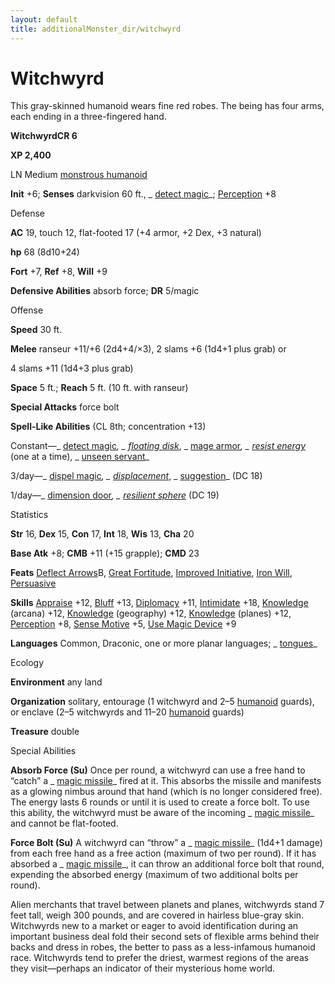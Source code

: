 ```yaml
---
layout: default
title: additionalMonster_dir/witchwyrd
---
```

# Witchwyrd 

This gray-skinned humanoid wears fine red robes. The being has four arms, each ending in a three-fingered hand.

**WitchwyrdCR 6**

**XP 2,400**

LN Medium [monstrous humanoid](monsters/creatureTypes#_monstrous-humanoid)

**Init** +6; **Senses** darkvision 60 ft., _ [detect magic](additionalMonster_dir/../spell_dir/detectMagic#_detect-magic)_; [Perception](additionalMonsters/../skill_dir/perception#_perception) +8

Defense

**AC** 19, touch 12, flat-footed 17 (+4 armor, +2 Dex, +3 natural)

**hp** 68 (8d10+24)

**Fort** +7, **Ref** +8, **Will** +9

**Defensive Abilities** absorb force; **DR** 5/magic

Offense

**Speed** 30 ft.

**Melee** ranseur +11/+6 (2d4+4/×3), 2 slams +6 (1d4+1 plus grab) or

4 slams +11 (1d4+3 plus grab)

**Space** 5 ft.; **Reach** 5 ft. (10 ft. with ranseur)

**Special Attacks** force bolt

**Spell-Like Abilities** (CL 8th; concentration +13)

Constant—_ [detect magic](additionalMonster_dir/../spell_dir/detectMagic#_detect-magic)_, _ [floating disk](additionalMonsters/../spell_dir/floatingDisk#_floating-disk)_, _ [mage armor](additionalMonsters/../spell_dir/mageArmor#_mage-armor)_, _ [resist energy](additionalMonsters/../spell_dir/resistEnergy#_resist-energy)_ (one at a time), _ [unseen servant](additionalMonsters/../spell_dir/unseenServant#_unseen-servant)_

3/day—_ [dispel magic](additionalMonster_dir/../spell_dir/dispelMagic#_dispel-magic)_, _ [displacement](additionalMonsters/../spell_dir/displacement#_displacement)_, _ [suggestion](additionalMonsters/../spell_dir/suggestion#_suggestion)_ (DC 18)

1/day—_ [dimension door](additionalMonster_dir/../spell_dir/dimensionDoor#_dimension-door)_, _ [resilient sphere](additionalMonsters/../spell_dir/resilientSphere#_resilient-sphere)_ (DC 19)

Statistics

**Str** 16, **Dex** 15, **Con** 17, **Int** 18, **Wis** 13, **Cha** 20

**Base Atk** +8; **CMB** +11 (+15 grapple); **CMD** 23

**Feats** [Deflect Arrows](additionalMonsters/../feats#_deflect-arrows)B, [Great Fortitude](additionalMonster_dir/../feats#_great-fortitude), [Improved Initiative](additionalMonster_dir/../feats#_improved-initiative), [Iron Will](additionalMonster_dir/../feats#_iron-will), [Persuasive](additionalMonster_dir/../feats#_persuasive)

**Skills** [Appraise](additionalMonster_dir/../skill_dir/appraise#_appraise) +12, [Bluff](additionalMonsters/../skill_dir/bluff#_bluff) +13, [Diplomacy](additionalMonsters/../skill_dir/diplomacy#_diplomacy) +11, [Intimidate](additionalMonsters/../skill_dir/intimidate#_intimidate) +18, [Knowledge](additionalMonsters/../skill_dir/knowledge#_knowledge) (arcana) +12, [Knowledge](additionalMonsters/../skill_dir/knowledge#_knowledge) (geography) +12, [Knowledge](additionalMonsters/../skill_dir/knowledge#_knowledge) (planes) +12, [Perception](additionalMonsters/../skill_dir/perception#_perception) +8, [Sense Motive](additionalMonsters/../skill_dir/senseMotive#_sense-motive) +5, [Use Magic Device](additionalMonsters/../skill_dir/useMagicDevice#_use-magic-device) +9

**Languages** Common, Draconic, one or more planar languages; _ [tongues](additionalMonsters/../spell_dir/tongues#_tongues)_

Ecology

**Environment** any land

**Organization** solitary, entourage (1 witchwyrd and 2–5 [humanoid](monsters/creatureTypes#_humanoid) guards), or enclave (2–5 witchwyrds and 11–20 [humanoid](monster_dir/creatureTypes#_humanoid) guards)

**Treasure** double

Special Abilities

**Absorb Force (Su)** Once per round, a witchwyrd can use a free hand to “catch” a _ [magic missile](additionalMonsters/../spell_dir/magicMissile#_magic-missile)_ fired at it. This absorbs the missile and manifests as a glowing nimbus around that hand (which is no longer considered free). The energy lasts 6 rounds or until it is used to create a force bolt. To use this ability, the witchwyrd must be aware of the incoming _ [magic missile](additionalMonsters/../spell_dir/magicMissile#_magic-missile)_ and cannot be flat-footed.

**Force Bolt (Su)** A witchwyrd can “throw” a _ [magic missile](additionalMonsters/../spell_dir/magicMissile#_magic-missile)_ (1d4+1 damage) from each free hand as a free action (maximum of two per round). If it has absorbed a _ [magic missile](additionalMonsters/../spell_dir/magicMissile#_magic-missile)_, it can throw an additional force bolt that round, expending the absorbed energy (maximum of two additional bolts per round).

Alien merchants that travel between planets and planes, witchwyrds stand 7 feet tall, weigh 300 pounds, and are covered in hairless blue-gray skin. Witchwyrds new to a market or eager to avoid identification during an important business deal fold their second sets of flexible arms behind their backs and dress in robes, the better to pass as a less-infamous humanoid race. Witchwyrds tend to prefer the driest, warmest regions of the areas they visit—perhaps an indicator of their mysterious home world.

